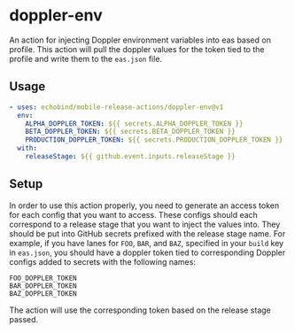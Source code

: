 # doppler-env

An action for injecting Doppler environment variables into eas based on profile. This action will pull the doppler values for the token tied to the profile and write them to the `eas.json` file. 

## Usage
```yaml
- uses: echobind/mobile-release-actions/doppler-env@v1
  env:
    ALPHA_DOPPLER_TOKEN: ${{ secrets.ALPHA_DOPPLER_TOKEN }}
    BETA_DOPPLER_TOKEN: ${{ secrets.BETA_DOPPLER_TOKEN }}
    PRODUCTION_DOPPLER_TOKEN: ${{ secrets.PRODUCTION_DOPPLER_TOKEN }}
  with:
    releaseStage: ${{ github.event.inputs.releaseStage }}
```

## Setup

In order to use this action properly, you need to generate an access token for each config that you want to access. These configs should each correspond to a release stage that you want to inject the values into. They should be put into GitHub secrets prefixed with the release stage name. For example, if you have lanes for `FOO`, `BAR`, and `BAZ`, specified in your `build` key in `eas.json`, you should have a doppler token tied to corresponding Doppler configs added to secrets with the following names:

```
FOO_DOPPLER_TOKEN
BAR_DOPPLER_TOKEN
BAZ_DOPPLER_TOKEN
```

The action will use the corresponding token based on the release stage passed.
